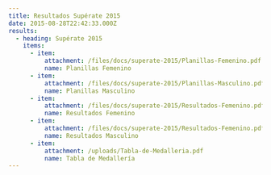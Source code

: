 ```yaml
---
title: Resultados Supérate 2015
date: 2015-08-28T22:42:33.000Z
results:
  - heading: Supérate 2015
    items:
      - item:
          attachment: /files/docs/superate-2015/Planillas-Femenino.pdf
          name: Planillas Femenino
      - item:
          attachment: /files/docs/superate-2015/Planillas-Masculino.pdf
          name: Planillas Masculino
      - item:
          attachment: /files/docs/superate-2015/Resultados-Femenino.pdf
          name: Resultados Femenino
      - item:
          attachment: /files/docs/superate-2015/Resultados-Femenino.pdf
          name: Resultados Masculino
      - item:
          attachment: /uploads/Tabla-de-Medalleria.pdf
          name: Tabla de Medallería
---
```



